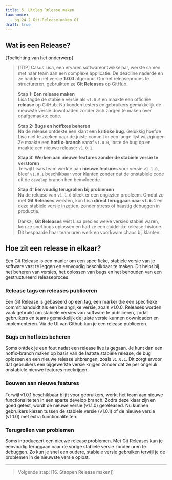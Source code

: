 ```yaml
---
title: 5. Uitleg Release maken 
taxonomie:
  - bg-24.2.Git-Release-maken.OI
draft: true
---
```


## Wat is een Release?
[Toelichting van het onderwerp]

> [!TIP] Casus
>Lisa, een ervaren softwareontwikkelaar, werkte samen met haar team aan een complexe applicatie. De deadline naderde en ze hadden net versie **1.0.0** afgerond. Om het releaseproces te structureren, gebruikten ze **Git Releases** op GitHub.  
>
> **Stap 1: Een release maken**  
> Lisa tagde de stabiele versie als `v1.0.0` en maakte een officiële **release** op GitHub. Nu konden testers en gebruikers gemakkelijk de nieuwste versie downloaden zonder zich zorgen te maken over onafgemaakte code.  
>
> **Stap 2: Bugs en hotfixes beheren**  
> Na de release ontdekte een klant een **kritieke bug**. Gelukkig hoefde Lisa niet te zoeken naar de juiste commit in een lange lijst wijzigingen. Ze maakte een **hotfix-branch** vanaf `v1.0.0`, loste de bug op en maakte een nieuwe release: `v1.0.1`.  
>
> **Stap 3: Werken aan nieuwe features zonder de stabiele versie te verstoren**  
> Terwijl Lisa’s team werkte aan **nieuwe features** voor versie `v1.1.0`, bleef `v1.0.1` beschikbaar voor klanten zonder dat de onstabiele code uit de `develop` branch hen beïnvloedde.  
>
> **Stap 4: Eenvoudig terugrollen bij problemen**  
Na de release van `v1.1.0` bleek er een ongezien probleem. Omdat ze met **Git Releases** werkten, kon Lisa **direct teruggaan naar `v1.0.1`** en deze stabiele versie inzetten, zonder stress of haastig debuggen in productie.  
>
>Dankzij **Git Releases** wist Lisa precies welke versies stabiel waren, kon ze snel bugs oplossen en had ze een duidelijke release-historie. Dit bespaarde haar team uren werk en voorkwam chaos bij klanten.  



## Hoe zit een release in elkaar?
Een Git Release is een manier om een specifieke, stabiele versie van je software vast te leggen en eenvoudig beschikbaar te maken. Dit helpt bij het beheren van versies, het oplossen van bugs en het behouden van een gestructureerd releaseproces.

### Release tags en releases publiceren
Een Git Release is gebaseerd op een tag, een marker die een specifieke commit aanduidt als een belangrijke versie, zoals v1.0.0. Releases worden vaak gebruikt om stabiele versies van software te publiceren, zodat gebruikers en teams gemakkelijk de juiste versie kunnen downloaden en implementeren. Via de UI van Github kun je een release publiceren.

### Bugs en hotfixes beheren
Soms ontdek je een fout nadat een release live is gegaan. Je kunt dan een hotfix-branch maken op basis van de laatste stabiele release, de bug oplossen en een nieuwe release uitbrengen, zoals `v1.0.1`. Dit zorgt ervoor dat gebruikers een bijgewerkte versie krijgen zonder dat ze per ongeluk onstabiele nieuwe features meekrijgen.

### Bouwen aan nieuwe features
Terwijl v1.0.1 beschikbaar blijft voor gebruikers, werkt het team aan nieuwe functionaliteiten in een aparte develop branch. Zodra deze klaar zijn en goed getest, wordt de nieuwe versie (v1.1.0) gereleased. Nu kunnen gebruikers kiezen tussen de stabiele versie (v1.0.1) of de nieuwe versie (v1.1.0) met extra functionaliteiten.

### Terugrollen van problemen  
Soms introduceert een nieuwe release problemen. Met Git Releases kun je eenvoudig teruggaan naar de vorige stabiele versie zonder uren te debuggen. Zo kun je snel een oudere, stabiele versie gebruiken terwijl je de problemen in de nieuwste versie oplost.

---

> Volgende stap: [[6. Stappen Release maken]]
